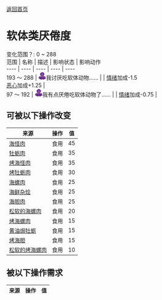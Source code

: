 [返回首页](index.md)  
# 软体类<nobr>厌倦度</nobr>  
变化范围？: 0 ~ 288  
范围  |  名称  |  描述  |  影响状态  |  影响动作  
----  |  ----  |  ----  |  ----  |  ----  
193 ～ 288  |  <img decoding="async" src="Sprite/SaturationMollusks.png" style="width:20px;">我讨厌吃软体动物……  |    |  [情绪](Morale.md)加成-1.5<br>[恶心](Nausea.md)加成+1.25  |    
97 ～ 192  |  <img decoding="async" src="Sprite/SaturationMollusks.png" style="width:20px;">我有点厌倦吃软体动物了……  |    |  [情绪](Morale.md)加成-0.75  |    
## 可被以下操作改变  
来源  |  操作  |  值  
----  |  ----  |  ----  
[海怪肉](Seahoundmeat.md)  |  食用  |  45  
[牡蛎肉](OysterMeat.md)  |  食用  |  35  
[烤海怪肉](SeahoundCooked.md)  |  食用  |  35  
[烤牡蛎肉](OysterMeatCooked.md)  |  食用  |  30  
[海螺肉](ConchMeat.md)  |  食用  |  25  
[海鲜杂烩](SeafoodCup.md)  |  食用  |  25  
[海胆肉](UrchinMeat.md)  |  食用  |  25  
[松软的海螺肉](ConchMeatSoft.md)  |  食用  |  20  
[烤海螺肉](ConchMeatCooked.md)  |  食用  |  15  
[黄油焗牡蛎](OysterMeatBaked.md)  |  食用  |  15  
[烤海胆](UrchinMeatCooked.md)  |  食用  |  15  
[松软的烤海螺肉](ConchMeatSoftCooked.md)  |  食用  |  10  
## 被以下操作需求  
来源  |  操作  |  值  
----  |  ----  |  ----  
